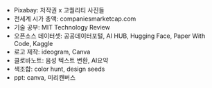 - Pixabay: 저작권 x 고퀄리티 사진들
- 전세계 시가 총액: companiesmarketcap.com
- 기술 공부: MIT Technology Review
- 오픈소스 데이터셋: 공공데이터포털, AI HUB, Hugging Face, Paper With Code, Kaggle
- 로고 제작: ideogram, Canva
- 클로바노트: 음성 텍스트 변환, AI요약
- 색조합: color hunt, design seeds
- ppt: canva, 미리캔버스
